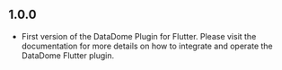 ## 1.0.0

* First version of the DataDome Plugin for Flutter. Please visit the documentation for more details on how to integrate and operate the DataDome Flutter plugin.
